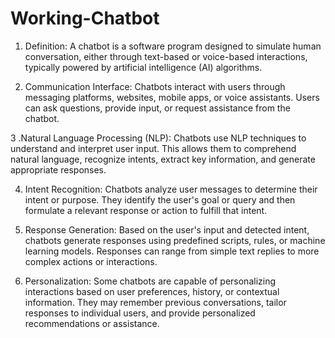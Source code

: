 # Working-Chatbot

1. Definition: A chatbot is a software program designed to simulate human conversation, either through text-based or voice-based interactions, typically powered by artificial intelligence (AI) algorithms.

2. Communication Interface: Chatbots interact with users through messaging platforms, websites, mobile apps, or voice assistants. Users can ask questions, provide input, or request assistance from the chatbot.

3 .Natural Language Processing (NLP): Chatbots use NLP techniques to understand and interpret user input. This allows them to comprehend natural language, recognize intents, extract key information, and generate appropriate responses.

4. Intent Recognition: Chatbots analyze user messages to determine their intent or purpose. They identify the user's goal or query and then formulate a relevant response or action to fulfill that intent.

5. Response Generation: Based on the user's input and detected intent, chatbots generate responses using predefined scripts, rules, or machine learning models. Responses can range from simple text replies to more complex actions or interactions.

6. Personalization: Some chatbots are capable of personalizing interactions based on user preferences, history, or contextual information. They may remember previous conversations, tailor responses to individual users, and provide personalized recommendations or assistance.
